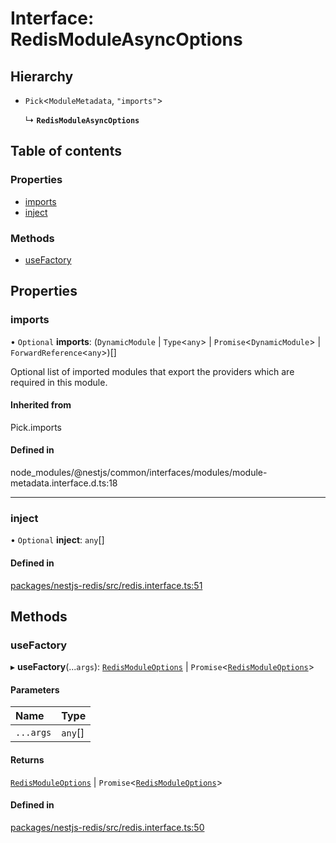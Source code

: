 # Interface: RedisModuleAsyncOptions

## Hierarchy

- `Pick`<`ModuleMetadata`, ``"imports"``\>

  ↳ **`RedisModuleAsyncOptions`**

## Table of contents

### Properties

- [imports](RedisModuleAsyncOptions.md#imports)
- [inject](RedisModuleAsyncOptions.md#inject)

### Methods

- [useFactory](RedisModuleAsyncOptions.md#usefactory)

## Properties

### <a id="imports" name="imports"></a> imports

• `Optional` **imports**: (`DynamicModule` \| `Type`<`any`\> \| `Promise`<`DynamicModule`\> \| `ForwardReference`<`any`\>)[]

Optional list of imported modules that export the providers which are
required in this module.

#### Inherited from

Pick.imports

#### Defined in

node_modules/@nestjs/common/interfaces/modules/module-metadata.interface.d.ts:18

___

### <a id="inject" name="inject"></a> inject

• `Optional` **inject**: `any`[]

#### Defined in

[packages/nestjs-redis/src/redis.interface.ts:51](https://github.com/brickdoc/brickdoc/blob/5e2ec65d/packages/nestjs-redis/src/redis.interface.ts#L51)

## Methods

### <a id="usefactory" name="usefactory"></a> useFactory

▸ **useFactory**(...`args`): [`RedisModuleOptions`](RedisModuleOptions.md) \| `Promise`<[`RedisModuleOptions`](RedisModuleOptions.md)\>

#### Parameters

| Name | Type |
| :------ | :------ |
| `...args` | `any`[] |

#### Returns

[`RedisModuleOptions`](RedisModuleOptions.md) \| `Promise`<[`RedisModuleOptions`](RedisModuleOptions.md)\>

#### Defined in

[packages/nestjs-redis/src/redis.interface.ts:50](https://github.com/brickdoc/brickdoc/blob/5e2ec65d/packages/nestjs-redis/src/redis.interface.ts#L50)

